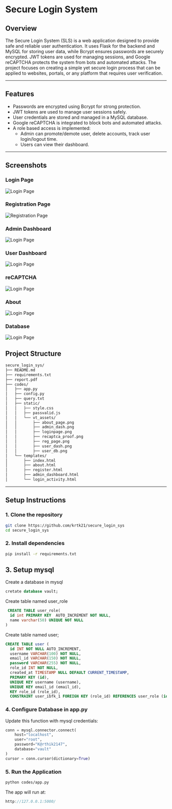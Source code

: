 # Secure Login System

## Overview
The Secure Login System (SLS) is a web application designed to provide safe and reliable user authentication. It uses Flask for the backend and MySQL for storing user data, while Bcrypt ensures passwords are securely encrypted. JWT tokens are used for managing sessions, and Google reCAPTCHA protects the system from bots and automated attacks. The project focuses on creating a simple yet secure login process that can be applied to websites, portals, or any platform that requires user verification.

---

## Features
- Passwords are encrypted using Bcrypt for strong protection.
- JWT tokens are used to manage user sessions safely.
- User credentials are stored and managed in a MySQL database.
- Google reCAPTCHA is integrated to block bots and automated attacks.
- A role based access is implemented:
  - Admin can promote/demote user, delete accounts, track user login/logout time.
  - Users can view their dashboard. 
---

## Screenshots
### Login Page
![Login Page](codes/static/vt_asset/loginpage.png)

### Registration Page
![Registration Page](codes/static/vt_asset/reg_page.png)

### Admin Dashboard
![Login Page](codes/static/vt_asset/admin_dash.png)

### User Dashboard
![Login Page](codes/static/vt_asset/user_dash.png)

### reCAPTCHA
![Login Page](codes/static/vt_asset/recaptca_proof.png)

### About
![Login Page](codes/static/vt_asset/about_page.png)

### Database
![Login Page](codes/static/vt_asset/user_db.png)

## Project Structure
```bash
secure_login_sys/
├── README.md                 
├── requirements.txt          
├── report.pdf                
├── codes/                    
│   ├── app.py                
│   ├── config.py             
│   ├── query.txt            
│   ├── static/               
│   │   ├── style.css
│   │   ├── passvalid.js
│   │   └── vt_assets/        
│   │       ├── about_page.png
│   │       ├── admin_dash.png
│   │       ├── loginpage.png
│   │       ├── recaptca_proof.png
│   │       ├── reg_page.png
│   │       ├── user_dash.png
│   │       ├── user_db.png
│   └── templates/            
│       ├── index.html
│       ├── about.html
│       ├── register.html
│       ├── admin_dashboard.html
│       └── login_activity.html

```
---
## Setup Instructions

### 1. Clone the repository
```bash
git clone https://github.com/krtk21/secure_login_sys
cd secure_login_sys
```

### 2. Install dependencies
```bash
pip install -r requirements.txt
```
## 3. Setup mysql
Create a database in mysql
```sql
cretate database vault;
```
Create table named user_role
```sql
 CREATE TABLE user_role(
  id int PRIMARY KEY  AUTO_INCREMENT NOT NULL,
  name varchar(50) UNIQUE NOT NULL
)
```
Create table named user;
```sql
CREATE TABLE user (
  id INT NOT NULL AUTO_INCREMENT,
  username VARCHAR(100) NOT NULL,
  email_id VARCHAR(150) NOT NULL,
  password VARCHAR(255) NOT NULL,
  role_id INT NOT NULL,
  created_at TIMESTAMP NULL DEFAULT CURRENT_TIMESTAMP,
  PRIMARY KEY (id),
  UNIQUE KEY username (username),
  UNIQUE KEY email_id (email_id),
  KEY role_id (role_id),
  CONSTRAINT user_ibfk_1 FOREIGN KEY (role_id) REFERENCES user_role (id)
```
### 4. Configure Database in app.py

Update this function with mysql credentials:

```python
conn = mysql.connector.connect(
    host="localhost",
    user="root",
    password="K@rthik2147",
    database="vault"
)
cursor = conn.cursor(dictionary=True)
```
### 5. Run the Application

```bash
python codes/app.py
```
The app will run at:
```cpp
http://127.0.0.1:5000/

```




